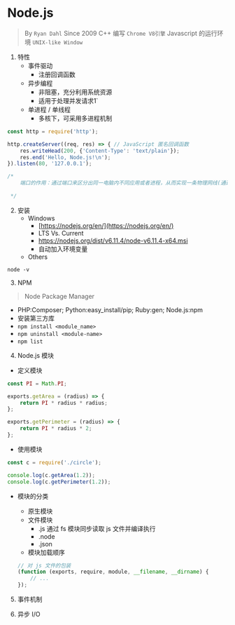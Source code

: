 # Node.js

> By `Ryan Dahl`
> Since 2009
> C++ 编写 `Chrome V8引擎`
> Javascript 的运行环境 `UNIX-like Window`

1.  特性
	- 事件驱动
		- 注册回调函数
	- 异步编程
		- 非阻塞，充分利用系统资源
		- 适用于处理并发请求1`
	- 单进程 / 单线程
		 - 多核下，可采用多进程机制

```javascript
const http = require('http');

http.createServer((req, res) => { // JavaScript 匿名回调函数
    res.writeHead(200, {'Content-Type': 'text/plain'});
    res.end('Hello, Node.js!\n');
}).listen(80, '127.0.0.1');

/*
    端口的作用：通过端口来区分出同一电脑内不同应用或者进程，从而实现一条物理网线(通过分组交换技术-比如internet)同时链接多个程序 
    
 */
```
2. 安装
	- Windows
		- [https://nodejs.org/en/](https://nodejs.org/en/)
		- LTS Vs. Current
		- https://nodejs.org/dist/v6.11.4/node-v6.11.4-x64.msi
		- 自动加入环境变量
	- Others
	
```
node -v
``` 
3. NPM
> Node Package Manager

- PHP:Composer; Python:easy_install/pip; Ruby:gen; Node.js:npm
- 安装第三方库
- `npm install <module_name>`
- `npm uninstall <module-name>`
- `npm list`
	
4. <a name="module"></a>Node.js 模块

- 定义模块

```javascript
const PI = Math.PI;

exports.getArea = (radius) => {
    return PI * radius * radius;
};

exports.getPerimeter = (radius) => {
    return PI * radius * 2;
};
```

- 使用模块

```javascript
const c = require('./circle');

console.log(c.getArea(1.2));
console.log(c.getPerimeter(1.2));
```

- 模块的分类
	- 原生模块
	- 文件模块
		- .js 通过 fs 模块同步读取 js 文件并编译执行
		- .node
		- .json
	- 模块加载顺序
 
    ```javascript
    // 对 js 文件的包装
    (function (exports, require, module, __filename, __dirname) {
        // ...
    });
    ```		
 
5. 事件机制

6. 异步 I/O
